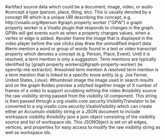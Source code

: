 <a name="artifact"/>
#artifact
source data which could be a document, image, video, or audio

<a name="concept"/>
#concept
a type (person, place, thing, etc). This is usually denoted by a concept IRI which is a unique URI
describing the concept, e.g. http://visallo.org/#person

<a name="graph-property-worker"/>
#graph property worker ("GPW")
a graph property worker is a Visallo plugin that responds to changes in the graph.
GPWs will get events such as when a property changes values, when a vertex or edge is added.

<a name="poster-frame"/>
#poster frame
the image that is displayed in the video player before the use clicks play

<a name="raw"/>
#raw
the unmodified import data

<a name="term-mention"/>
#term mention
a word or group of words found in a text or video transcript property which denotes a
concept (e.g. Person, Place, Event). Until it is resolved, a term mention is only a suggestion. Term mentions
are typically identified by [graph property workers](#graph-property-worker) (ie opennlp-me-extractor).

<a name="resolved-term-mention"/>
#resolved term mention
A resolved term mention is a term mention that is linked to a specific know
entity (e.g. Joe Ferner, United States, Linux).

<a name="thumbnail-image"/>
#thumbnail image
the image used in search results and on the graph

<a name="video-preview"/>
#video preview
a stitched together image of X number of frames of a video to support scrubbing withing the video

<a name="visibility-source"/>
#visibility source
the raw visibility string passed from the visibility UI component. This string is then
passed through a org.visallo.core.security.VisibilityTranslator to be converted to a
org.visallo.core.security.VisalloVisibility which can create either an Accumulo visibility string or a
JSON document to include workspace visibility

<a name="visibility-json"/>
#visibility json
a json object consisting of the visibility source and list of workspace ids.
This JSONObject is set on all edges, vertices, and properties for easy access to modify the raw visibility
string as well as workspace ids.
